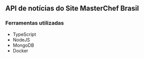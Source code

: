 ## API de notícias do Site MasterChef Brasil

### Ferramentas utilizadas
- TypeScript
- NodeJS
- MongoDB
- Docker